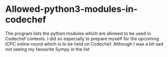 # Allowed-python3-modules-in-codechef
The program lists the python modules which are allowed to be used in Codechef contests. 
I did so especially to prepare myself for the upcoming ICPC online round which is to be held on Codechef. 
Although I was a bit sad not seeing my favourite Sympy in the list

